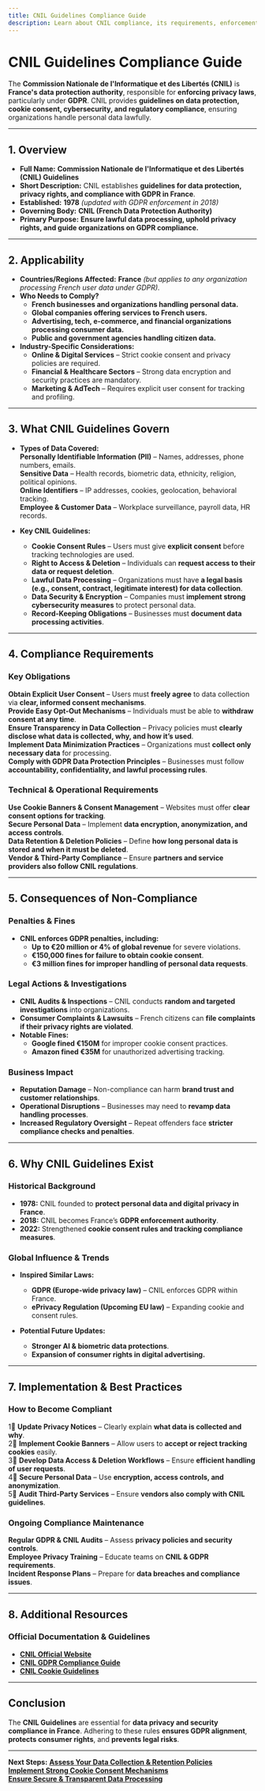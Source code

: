 ```yaml
---
title: CNIL Guidelines Compliance Guide
description: Learn about CNIL compliance, its requirements, enforcement, and best practices for data protection and privacy in France.
---
```


# CNIL Guidelines Compliance Guide
The **Commission Nationale de l'Informatique et des Libertés (CNIL)** is **France's data protection authority**, responsible for **enforcing privacy laws**, particularly under **GDPR**. CNIL provides **guidelines on data protection, cookie consent, cybersecurity, and regulatory compliance**, ensuring organizations handle personal data lawfully.

---

## 1. Overview
- **Full Name:** **Commission Nationale de l'Informatique et des Libertés (CNIL) Guidelines**  
- **Short Description:** CNIL establishes **guidelines for data protection, privacy rights, and compliance with GDPR in France**.  
- **Established:** **1978** *(updated with GDPR enforcement in 2018)*  
- **Governing Body:** **CNIL (French Data Protection Authority)**  
- **Primary Purpose:** **Ensure lawful data processing, uphold privacy rights, and guide organizations on GDPR compliance.**  

---

## 2. Applicability
- **Countries/Regions Affected:** **France** *(but applies to any organization processing French user data under GDPR).*  
- **Who Needs to Comply?**  
  - **French businesses and organizations handling personal data.**  
  - **Global companies offering services to French users.**  
  - **Advertising, tech, e-commerce, and financial organizations processing consumer data.**  
  - **Public and government agencies handling citizen data.**  
- **Industry-Specific Considerations:**  
  - **Online & Digital Services** – Strict cookie consent and privacy policies are required.  
  - **Financial & Healthcare Sectors** – Strong data encryption and security practices are mandatory.  
  - **Marketing & AdTech** – Requires explicit user consent for tracking and profiling.  

---

## 3. What CNIL Guidelines Govern
- **Types of Data Covered:**  
   **Personally Identifiable Information (PII)** – Names, addresses, phone numbers, emails.  
   **Sensitive Data** – Health records, biometric data, ethnicity, religion, political opinions.  
   **Online Identifiers** – IP addresses, cookies, geolocation, behavioral tracking.  
   **Employee & Customer Data** – Workplace surveillance, payroll data, HR records.  

- **Key CNIL Guidelines:**  
  - **Cookie Consent Rules** – Users must give **explicit consent** before tracking technologies are used.  
  - **Right to Access & Deletion** – Individuals can **request access to their data or request deletion**.  
  - **Lawful Data Processing** – Organizations must have **a legal basis (e.g., consent, contract, legitimate interest) for data collection**.  
  - **Data Security & Encryption** – Companies must **implement strong cybersecurity measures** to protect personal data.  
  - **Record-Keeping Obligations** – Businesses must **document data processing activities**.  

---

## 4. Compliance Requirements
### Key Obligations
 **Obtain Explicit User Consent** – Users must **freely agree** to data collection via **clear, informed consent mechanisms**.  
 **Provide Easy Opt-Out Mechanisms** – Individuals must be able to **withdraw consent at any time**.  
 **Ensure Transparency in Data Collection** – Privacy policies must **clearly disclose what data is collected, why, and how it’s used**.  
 **Implement Data Minimization Practices** – Organizations must **collect only necessary data** for processing.  
 **Comply with GDPR Data Protection Principles** – Businesses must follow **accountability, confidentiality, and lawful processing rules**.  

### Technical & Operational Requirements
 **Use Cookie Banners & Consent Management** – Websites must offer **clear consent options for tracking**.  
 **Secure Personal Data** – Implement **data encryption, anonymization, and access controls**.  
 **Data Retention & Deletion Policies** – Define **how long personal data is stored and when it must be deleted**.  
 **Vendor & Third-Party Compliance** – Ensure **partners and service providers also follow CNIL regulations**.  

---

## 5. Consequences of Non-Compliance
### Penalties & Fines
- **CNIL enforces GDPR penalties, including:**  
  - **Up to €20 million or 4% of global revenue** for severe violations.  
  - **€150,000 fines for failure to obtain cookie consent**.  
  - **€3 million fines for improper handling of personal data requests**.  

### Legal Actions & Investigations
- **CNIL Audits & Inspections** – CNIL conducts **random and targeted investigations** into organizations.  
- **Consumer Complaints & Lawsuits** – French citizens can **file complaints if their privacy rights are violated**.  
- **Notable Fines:**  
  - **Google fined €150M** for improper cookie consent practices.  
  - **Amazon fined €35M** for unauthorized advertising tracking.  

### Business Impact
- **Reputation Damage** – Non-compliance can harm **brand trust and customer relationships**.  
- **Operational Disruptions** – Businesses may need to **revamp data handling processes**.  
- **Increased Regulatory Oversight** – Repeat offenders face **stricter compliance checks and penalties**.  

---

## 6. Why CNIL Guidelines Exist
### Historical Background
- **1978:** CNIL founded to **protect personal data and digital privacy in France**.  
- **2018:** CNIL becomes France’s **GDPR enforcement authority**.  
- **2022:** Strengthened **cookie consent rules and tracking compliance measures**.  

### Global Influence & Trends
- **Inspired Similar Laws:**  
  - **GDPR (Europe-wide privacy law)** – CNIL enforces GDPR within France.  
  - **ePrivacy Regulation (Upcoming EU law)** – Expanding cookie and consent rules.  

- **Potential Future Updates:**  
  - **Stronger AI & biometric data protections**.  
  - **Expansion of consumer rights in digital advertising.**  

---

## 7. Implementation & Best Practices
### How to Become Compliant
1⃣ **Update Privacy Notices** – Clearly explain **what data is collected and why**.  
2⃣ **Implement Cookie Banners** – Allow users to **accept or reject tracking cookies** easily.  
3⃣ **Develop Data Access & Deletion Workflows** – Ensure **efficient handling of user requests**.  
4⃣ **Secure Personal Data** – Use **encryption, access controls, and anonymization**.  
5⃣ **Audit Third-Party Services** – Ensure **vendors also comply with CNIL guidelines**.  

### Ongoing Compliance Maintenance
 **Regular GDPR & CNIL Audits** – Assess **privacy policies and security controls**.  
 **Employee Privacy Training** – Educate teams on **CNIL & GDPR requirements**.  
 **Incident Response Plans** – Prepare for **data breaches and compliance issues**.  

---

## 8. Additional Resources
### Official Documentation & Guidelines
- **[ CNIL Official Website](https://www.cnil.fr/en/home)**  
- **[ CNIL GDPR Compliance Guide](https://www.cnil.fr/en/gdpr-toolkit)**  
- **[ CNIL Cookie Guidelines](https://www.cnil.fr/en/cookies-and-other-trackers)**  

---

## Conclusion
The **CNIL Guidelines** are essential for **data privacy and security compliance in France**. Adhering to these rules **ensures GDPR alignment**, **protects consumer rights**, and **prevents legal risks**.

---

 **Next Steps:**
 **[Assess Your Data Collection & Retention Policies](#)**  
 **[Implement Strong Cookie Consent Mechanisms](#)**  
 **[Ensure Secure & Transparent Data Processing](#)**  
